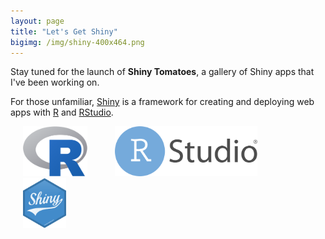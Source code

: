 ```yaml
---
layout: page
title: "Let's Get Shiny"
bigimg: /img/shiny-400x464.png
---
```


Stay tuned for the launch of **Shiny Tomatoes**, a gallery of Shiny apps that I've been working on.

For those unfamiliar, [Shiny](http://shiny.rstudio.com/) is a framework for creating and deploying web apps with [R](https://cran.r-project.org/) and [RStudio](https://www.rstudio.com/).

<img src="/img/Rlogo.svg" height="80" alt="R Project" alt="R Project" hspace="20"> <img src="/img/RStudio.png" alt="RStudio" height="80" hspace="20"> <img src="/img/shiny-400x464.png" height="80" alt="Shiny" hspace="20">
